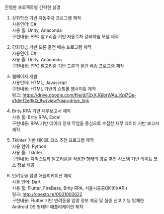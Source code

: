 진행한 프로젝트별 간략한 설명

1. 강화학습 기반 자동주차 프로그램 제작<br>
사용언어: C#<br>
사용 툴: Unity, Anaconda<br>
구현내용: PPO 알고리즘 기반 자동주차 강화학습 모델 제작<br>

2. 강화학습 기반 드론 물건 배송 프로그램 제작<br>
사용언어: C#<br>
사용 툴: Unity, Anaconda<br>
구현내용: PPO 알고리즘 기반 드론의 물건 배송 프로그램 제작<br>

3. 웹페이지 개발<br>
사용언어: HTML, Javascript<br>
구현내용: HTML 기반의 쇼핑몰 웹사이트 제작<br>
링크: https://drive.google.com/file/d/12xXJGjbrWAu_Kpi7Qe-s1dmf2eRkQ_8w/view?usp=drive_link

4. Brity RPA 기반 재무보고서 제작<br>
사용 툴: Brity RPA, Excel<br>
구현내용: RPA 기반 데이터 정제 작업을 중심으로 수집한 재무 데이터 기반 보고서 제작<br>

5. Tkinter 기반 데이트 코스 추천 프로그램 제작<br>
사용 언어: Python<br>
사용 툴: TkInter<br>
구현내용: 다익스트라 알고리즘을 적용한 형태의 경로 추천 시스템 기반 데이트 코스 정보 제공<br>

6. 반려동물 입양 애플리케이션 제작<br>
사용 언어: Dart<br>
사용 툴: Flutter, FireBase, Brity RPA, 서울시공공데이터(API)<br>
링크: http://onesto.re/0001000622 <br>
구현내용: Flutter 기반 반려동물 입양 정보 제공 및 실종 신고 기능 탑재한 Android OS 형태의 애플리케이션 제작
